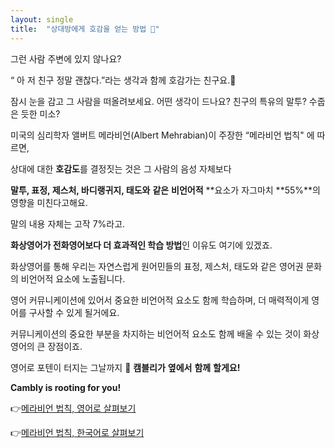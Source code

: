 ```yaml
---
layout: single
title:  "상대방에게 호감을 얻는 방법 🥰"
---
```

그런 사람 주변에 있지 않나요? 

“ 아 저 친구 정말 괜찮다.”라는 생각과 함께 호감가는 친구요.🙋

잠시 눈을 감고 그 사람을 떠올려보세요. 어떤 생각이 드나요? 친구의 특유의 말투? 수줍은 듯한 미소?



미국의 심리학자 앨버트 메라비언(Albert Mehrabian)이 주장한 “메라비언 법칙" 에 따르면, 

상대에 대한 **호감도**를 결정짓는 것은 그 사람의 음성 자체보다 

**말투, 표정, 제스처, 바디랭귀지, 태도와**  **같은** **비언어적** **요소가 자그마치 **55%**의 영향을 미친다고해요. 

말의 내용 자체는 고작 7%라고. 


**화상영어가 전화영어보다 더 효과적인 학습 방법**인 이유도 여기에 있겠죠.

화상영어를 통해 우리는 자연스럽게 원어민들의 표정, 제스처, 태도와 같은 영어권 문화의 비언어적 요소에 노출됩니다.

영어 커뮤니케이션에 있어서 중요한 비언어적 요소도 함께 학습하며, 더 매력적이게 영어를 구사할 수 있게 될거에요.



커뮤니케이션의 중요한 부분을 차지하는 비언어적 요소도 함께 배울 수 있는 것이 화상영어의 큰 장점이죠. 



영어로 포텐이 터지는 그날까지 **🙌** **캠블리가** **옆에서** **함께** **할게요!**

**Cambly is rooting for you!**



👉[메라비언 법칙, 영어로 살펴보기 ](https://www.businessballs.com/communication-skills/mehrabians-communication-theory-verbal-non-verbal-body-language/) 

👉[메라비언 법칙, 한국어로 살펴보기](https://story.kakao.com/ch/sissa/KLLfJ3O164A)
